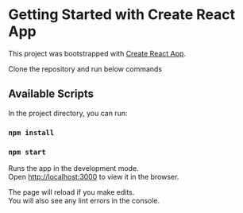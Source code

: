 # Getting Started with Create React App

This project was bootstrapped with [Create React App](https://github.com/facebook/create-react-app).

Clone the repository and run below commands
## Available Scripts

In the project directory, you can run:

### `npm install`
### `npm start`

Runs the app in the development mode.\
Open [http://localhost:3000](http://localhost:3000) to view it in the browser.

The page will reload if you make edits.\
You will also see any lint errors in the console.